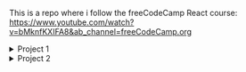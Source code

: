 This is a repo where i follow the freeCodeCamp React course:  
https://www.youtube.com/watch?v=bMknfKXIFA8&ab_channel=freeCodeCamp.org

<details>
<summary>Project 1</summary>
  <img src="https://user-images.githubusercontent.com/70659124/155328790-f0f61df1-daa3-4909-b125-e69baaf7d3fc.png"/>
</details>
<details>
<summary>Project 2</summary>
  <img src="https://user-images.githubusercontent.com/70659124/155327283-39861317-a03c-47b5-8664-5caf5e681092.png"/>
</details>
